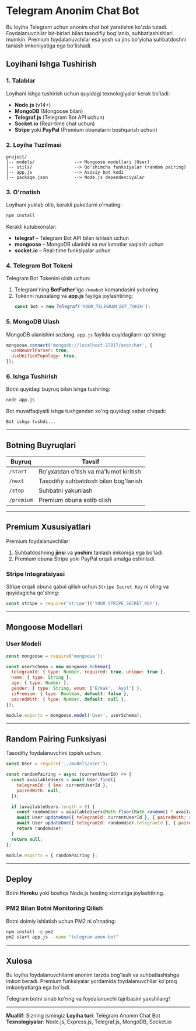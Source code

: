 # Telegram Anonim Chat Bot

Bu loyiha Telegram uchun anonim chat bot yaratishni ko'zda tutadi. Foydalanuvchilar bir-birlari bilan tasodifiy bog'lanib, suhbatlashishlari mumkin. Premium foydalanuvchilar esa yosh va jins bo'yicha suhbatdoshni tanlash imkoniyatiga ega bo'lishadi.

## Loyihani Ishga Tushirish

### 1. Talablar

Loyihani ishga tushirish uchun quyidagi texnologiyalar kerak bo'ladi:

- **Node.js** (v14+)
- **MongoDB** (Mongoose bilan)
- **Telegraf.js** (Telegram Bot API uchun)
- **Socket.io** (Real-time chat uchun)
- **Stripe** yoki **PayPal** (Premium obunalarni boshqarish uchun)

### 2. Loyiha Tuzilmasi

```
project/
│-- models/               --> Mongoose modellari (User)
│-- utils/                --> Qo'shimcha funksiyalar (random pairing)
│-- app.js                --> Asosiy bot kodi
│-- package.json          --> Node.js dependenciyalar
```

### 3. O'rnatish

Loyihani yuklab olib, kerakli paketlarni o'rnating:

```bash
npm install
```

Kerakli kutubxonalar:
- **telegraf** – Telegram Bot API bilan ishlash uchun
- **mongoose** – MongoDB ulanishi va ma'lumotlar saqlash uchun
- **socket.io** – Real-time funksiyalar uchun

### 4. Telegram Bot Tokeni

Telegram Bot Tokenini olish uchun:
1. Telegram'ning **BotFather**'iga `/newbot` komandasini yuboring.
2. Tokenni nusxalang va **app.js** fayliga joylashtiring:
   ```javascript
   const bot = new Telegraf('YOUR_TELEGRAM_BOT_TOKEN');
   ```

### 5. MongoDB Ulash

MongoDB ulanishini sozlang. `app.js` faylida quyidagilarni qo'shing:

```javascript
mongoose.connect('mongodb://localhost:27017/anonchat', {
  useNewUrlParser: true,
  useUnifiedTopology: true,
});
```

### 6. Ishga Tushirish

Botni quyidagi buyruq bilan ishga tushiring:

```bash
node app.js
```

Bot muvaffaqiyatli ishga tushgandan so'ng quyidagi xabar chiqadi:

```
Bot ishga tushdi...
```

---

## Botning Buyruqlari

| Buyruq       | Tavsif                                      |
|--------------|--------------------------------------------|
| `/start`     | Ro'yxatdan o'tish va ma'lumot kiritish      |
| `/next`      | Tasodifiy suhbatdosh bilan bog'lanish       |
| `/stop`      | Suhbatni yakunlash                         |
| `/premium`   | Premium obuna sotib olish                  |

---

## Premium Xususiyatlari

Premium foydalanuvchilar:
1. Suhbatdoshning **jinsi** va **yoshini** tanlash imkoniga ega bo'ladi.
2. Premium obuna Stripe yoki PayPal orqali amalga oshiriladi.

### Stripe Integratsiyasi

Stripe orqali obuna qabul qilish uchun `Stripe Secret Key` ni oling va quyidagicha qo'shing:

```javascript
const stripe = require('stripe')('YOUR_STRIPE_SECRET_KEY');
```

---

## Mongoose Modellari

### User Modeli

```javascript
const mongoose = require('mongoose');

const userSchema = new mongoose.Schema({
  telegramId: { type: Number, required: true, unique: true },
  name: { type: String },
  age: { type: Number },
  gender: { type: String, enum: ['Erkak', 'Ayol'] },
  isPremium: { type: Boolean, default: false },
  pairedWith: { type: Number, default: null },
});

module.exports = mongoose.model('User', userSchema);
```

---

## Random Pairing Funksiyasi

Tasodifiy foydalanuvchini topish uchun:

```javascript
const User = require('../models/User');

const randomPairing = async (currentUserId) => {
  const availableUsers = await User.find({
    telegramId: { $ne: currentUserId },
    pairedWith: null,
  });

  if (availableUsers.length > 0) {
    const randomUser = availableUsers[Math.floor(Math.random() * availableUsers.length)];
    await User.updateOne({ telegramId: currentUserId }, { pairedWith: randomUser.telegramId });
    await User.updateOne({ telegramId: randomUser.telegramId }, { pairedWith: currentUserId });
    return randomUser;
  }
  return null;
};

module.exports = { randomPairing };
```

---

## Deploy

Botni **Heroku** yoki boshqa Node.js hosting xizmatiga joylashtiring.

### PM2 Bilan Botni Monitoring Qilish

Botni doimiy ishlatish uchun PM2 ni o'rnating:

```bash
npm install -g pm2
pm2 start app.js --name "telegram-anon-bot"
```

---

## Xulosa

Bu loyiha foydalanuvchilarni anonim tarzda bog'lash va suhbatlashishga imkon beradi. Premium funksiyalar yordamida foydalanuvchilar ko'proq imkoniyatlarga ega bo'ladi.

Telegram botni sinab ko'ring va foydalanuvchi tajribasini yaxshilang!

---

**Muallif**: Sizning ismingiz
**Loyiha turi**: Telegram Anonim Chat Bot
**Texnologiyalar**: Node.js, Express.js, Telegraf.js, MongoDB, Socket.io
